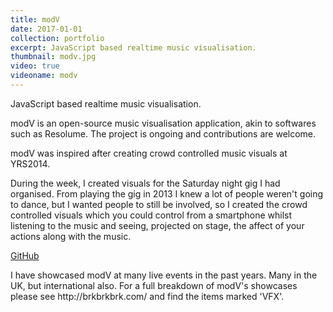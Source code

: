 ```yaml
---
title: modV
date: 2017-01-01
collection: portfolio
excerpt: JavaScript based realtime music visualisation.
thumbnail: modv.jpg
video: true
videoname: modv
---
```


JavaScript based realtime music visualisation.

modV is an open-source music visualisation application, akin to softwares such as Resolume.
The project is ongoing and contributions are welcome.

modV was inspired after creating crowd controlled music visuals at YRS2014.

During the week, I created visuals for the Saturday night gig I had organised. From playing the gig in 2013 I knew a lot of people weren't going to dance, but I wanted people to still be involved, so I created the crowd controlled visuals which you could control from a smartphone whilst listening to the music and seeing, projected on stage, the affect of your actions along with the music.

<a class="pure-button" href="https://github.com/2xAA/modV" target="_blank">
	<i class="fa fa-github-alt fa-lg"></i>
	GitHub
</a>

<p class="clearer">I have showcased modV at many live events in the past years. Many in the UK, but international also. For a full breakdown of modV's showcases please see http://brkbrkbrk.com/ and find the items marked 'VFX'.</p>